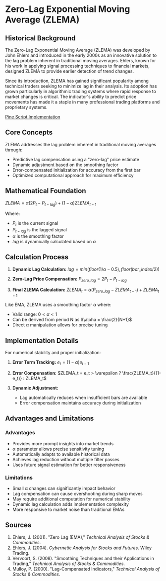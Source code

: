 # Zero-Lag Exponential Moving Average (ZLEMA)

## Historical Background

The Zero-Lag Exponential Moving Average (ZLEMA) was developed by John Ehlers and introduced in the early 2000s as an innovative solution to the lag problem inherent in traditional moving averages. Ehlers, known for his work in applying signal processing techniques to financial markets, designed ZLEMA to provide earlier detection of trend changes.

Since its introduction, ZLEMA has gained significant popularity among technical traders seeking to minimize lag in their analysis. Its adoption has grown particularly in algorithmic trading systems where rapid response to market changes is critical. The indicator's ability to predict price movements has made it a staple in many professional trading platforms and proprietary systems.

[Pine Script Implementation](https://github.com/mihakralj/pinescript/blob/main/indicators/trends_IIR/zlema.pine)

## Core Concepts

ZLEMA addresses the lag problem inherent in traditional moving averages through:

- Predictive lag compensation using a "zero-lag" price estimate
- Dynamic adjustment based on the smoothing factor
- Error-compensated initialization for accuracy from the first bar
- Optimized computational approach for maximum efficiency

## Mathematical Foundation

$ZLEMA = \alpha(2P_t - P_{t-lag}) + (1-\alpha)ZLEMA_{t-1}$

Where:
- $P_t$ is the current signal
- $P_{t-lag}$ is the lagged signal
- $\alpha$ is the smoothing factor
- $lag$ is dynamically calculated based on $\alpha$

## Calculation Process

1. **Dynamic Lag Calculation:**
   $lag = min(floor(1/\alpha - 0.5), floor(bar\_index/2))$

2. **Zero-Lag Price Compensation:**
   $P_{zero\_lag} = 2P_t - P_{t-lag}$

3. **Final ZLEMA Calculation:**
   $ZLEMA_t = \alpha(P_{zero\_lag} - ZLEMA_{t-1}) + ZLEMA_{t-1}$

Like EMA, ZLEMA uses a smoothing factor $\alpha$ where:
- Valid range: $0 < \alpha < 1$
- Can be derived from period N as $\alpha = \frac{2}{N+1}$
- Direct $\alpha$ manipulation allows for precise tuning

## Implementation Details

For numerical stability and proper initialization:

1. **Error Term Tracking:**
   $e_t = (1-\alpha)e_{t-1}$

2. **Error Compensation:**
   $ZLEMA_t = e_t > \varepsilon ? \frac{ZLEMA_t}{(1-e_t)} : ZLEMA_t$

3. **Dynamic Adjustment:**
   - Lag automatically reduces when insufficient bars are available
   - Error compensation maintains accuracy during initialization

## Advantages and Limitations

### Advantages
- Provides more prompt insights into market trends
- α parameter allows precise sensitivity tuning
- Automatically adapts to available historical data
- Achieves lag reduction without multiple filter passes
- Uses future signal estimation for better responsiveness

### Limitations
- Small α changes can significantly impact behavior
- Lag compensation can cause overshooting during sharp moves
- May require additional computation for numerical stability
- Dynamic lag calculation adds implementation complexity
- More responsive to market noise than traditional EMAs

## Sources

1. Ehlers, J. (2001). "Zero Lag (EMA)," *Technical Analysis of Stocks & Commodities*.
2. Ehlers, J. (2004). *Cybernetic Analysis for Stocks and Futures*. Wiley Trading.
3. Vervoort, S. (2008). "Smoothing Techniques and their Applications in Trading," *Technical Analysis of Stocks & Commodities*.
4. Mulloy, P. (2000). "Lag-Compensated Indicators," *Technical Analysis of Stocks & Commodities*.
